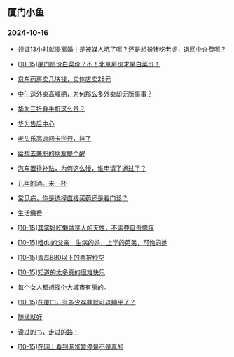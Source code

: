 ## 厦门小鱼 
### 2024-10-16

+ [领证13小时就提离婚！是被媒人坑了呢？还是想扮猪吃老虎，退回中介费呢？](http://bbs.xmfish.com/read-htm-tid-18251065.html)

+ [[10-15]厦门房价白菜价？不！北京房价才是白菜价！](http://bbs.xmfish.com/read-htm-tid-18251129.html)

+ [京东药房卖几块钱，实体店卖28元](http://bbs.xmfish.com/read-htm-tid-18251116.html)

+ [中午送外卖高峰期，为何那么多外卖却无所事事？](http://bbs.xmfish.com/read-htm-tid-18251174.html)

+ [华为三折叠手机这么贵？](http://bbs.xmfish.com/read-htm-tid-18251155.html)

+ [华为售后中心](http://bbs.xmfish.com/read-htm-tid-18251169.html)

+ [老头乐高速闯卡逆行，挂了](http://bbs.xmfish.com/read-htm-tid-18251132.html)

+ [给想去兼职的朋友提个醒](http://bbs.xmfish.com/read-htm-tid-18251235.html)

+ [汽车置换补贴，为何这么慢，谁申请了通过了？](http://bbs.xmfish.com/read-htm-tid-18251118.html)

+ [几年的酒。来一杯](http://bbs.xmfish.com/read-htm-tid-18251057.html)

+ [常见病，你是选择直接买药还是看门诊？](http://bbs.xmfish.com/read-htm-tid-18251096.html)

+ [生活缴费](http://bbs.xmfish.com/read-htm-tid-18251138.html)

+ [[10-15]其实好吃懒做是人的天性，不需要自责愧疚](http://bbs.xmfish.com/read-htm-tid-18251109.html)

+ [[10-15]嗜du的父亲，生病的妈，上学的弟弟，可怜的她](http://bbs.xmfish.com/read-htm-tid-18251221.html)

+ [[10-15]青岛680以下的票被秒空](http://bbs.xmfish.com/read-htm-tid-18251229.html)

+ [[10-15]知道的太多真的很难快乐](http://bbs.xmfish.com/read-htm-tid-18251231.html)

+ [每个女人都想找个大城市有房的。](http://bbs.xmfish.com/read-htm-tid-18251258.html)

+ [[10-15]在厦门，有多少存款就可以躺平了？](http://bbs.xmfish.com/read-htm-tid-18251288.html)

+ [随缘就好](http://bbs.xmfish.com/read-htm-tid-18251191.html)

+ [读过的书，走过的路！](http://bbs.xmfish.com/read-htm-tid-18251310.html)

+ [[10-15]在网上看到网贷暂停是不是真的](http://bbs.xmfish.com/read-htm-tid-18251268.html)

